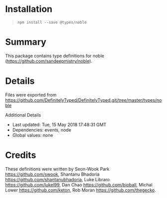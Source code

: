 # Installation
> `npm install --save @types/noble`

# Summary
This package contains type definitions for noble (https://github.com/sandeepmistry/noble).

# Details
Files were exported from https://github.com/DefinitelyTyped/DefinitelyTyped.git/tree/master/types/noble

Additional Details
 * Last updated: Tue, 15 May 2018 17:48:31 GMT
 * Dependencies: events, node
 * Global values: none

# Credits
These definitions were written by Seon-Wook Park <https://github.com/swook>, Shantanu Bhadoria <https://github.com/shantanubhadoria>, Luke Libraro <https://github.com/lukel99>, Dan Chao <https://github.com/bioball>, Michal Lower <https://github.com/keton>, Rob Moran <https://github.com/thegecko>.
